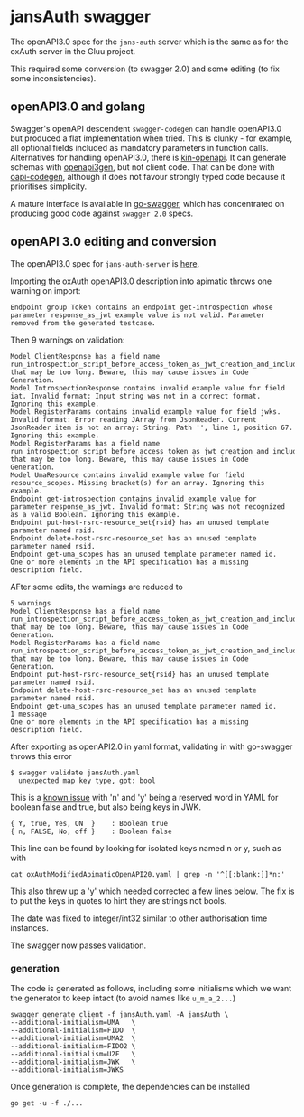 # jansAuth swagger

The openAPI3.0 spec for the ```jans-auth``` server which is the same as for the oxAuth server in the Gluu project.

This required some conversion (to swagger 2.0) and some editing (to fix some inconsistencies).

## openAPI3.0 and golang

Swagger's openAPI descendent ```swagger-codegen``` can handle openAPI3.0 but produced a flat implementation when tried. This is clunky - for example, all optional fields included as mandatory parameters in function calls. Alternatives for handling openAPI3.0, there is [kin-openapi](https://github.com/getkin/kin-openapi). It can generate schemas with [openapi3gen]( https://godoc.org/github.com/getkin/kin-openapi/openapi3gen), but not client code. That can be done with [oapi-codegen](https://github.com/deepmap/oapi-codegen), although it does not favour strongly typed code because it prioritises simplicity. 

A mature interface is available in [go-swagger](https://github.com/go-swagger/go-swagger/), which has concentrated on producing good code against ```swagger 2.0``` specs. 

## openAPI 3.0 editing and conversion

The openAPI3.0 spec for ```jans-auth-server``` is [here](https://raw.githubusercontent.com/JanssenProject/jans-auth-server/master/docs/oxAuthSwagger.yaml).

Importing the oxAuth openAPI3.0 description into apimatic throws one warning on import:
```
Endpoint group Token contains an endpoint get-introspection whose parameter response_as_jwt example value is not valid. Parameter removed from the generated testcase.
```
Then 9 warnings on validation:
```
Model ClientResponse has a field name run_introspection_script_before_access_token_as_jwt_creation_and_include_claims that may be too long. Beware, this may cause issues in Code Generation.
Model IntrospectionResponse contains invalid example value for field iat. Invalid format: Input string was not in a correct format. Ignoring this example.
Model RegisterParams contains invalid example value for field jwks. Invalid format: Error reading JArray from JsonReader. Current JsonReader item is not an array: String. Path '', line 1, position 67. Ignoring this example.
Model RegisterParams has a field name run_introspection_script_before_access_token_as_jwt_creation_and_include_claims that may be too long. Beware, this may cause issues in Code Generation.
Model UmaResource contains invalid example value for field resource_scopes. Missing bracket(s) for an array. Ignoring this example.
Endpoint get-introspection contains invalid example value for parameter response_as_jwt. Invalid format: String was not recognized as a valid Boolean. Ignoring this example.
Endpoint put-host-rsrc-resource_set{rsid} has an unused template parameter named rsid.
Endpoint delete-host-rsrc-resource_set has an unused template parameter named rsid.
Endpoint get-uma_scopes has an unused template parameter named id.
One or more elements in the API specification has a missing description field.
```

AFter some edits, the warnings are reduced to
```
5 warnings
Model ClientResponse has a field name run_introspection_script_before_access_token_as_jwt_creation_and_include_claims that may be too long. Beware, this may cause issues in Code Generation.
Model RegisterParams has a field name run_introspection_script_before_access_token_as_jwt_creation_and_include_claims that may be too long. Beware, this may cause issues in Code Generation.
Endpoint put-host-rsrc-resource_set{rsid} has an unused template parameter named rsid.
Endpoint delete-host-rsrc-resource_set has an unused template parameter named rsid.
Endpoint get-uma_scopes has an unused template parameter named id.
1 message
One or more elements in the API specification has a missing description field.
```

After exporting as openAPI2.0 in yaml format, validating in with go-swagger throws this error

```
$ swagger validate jansAuth.yaml
  unexpected map key type, got: bool
```
This is a [known issue](https://github.com/go-swagger/go-swagger/issues/1209) with 'n' and 'y' being a reserved word in YAML for boolean false and true, but also being keys in JWK.
```
{ Y, true, Yes, ON  }    : Boolean true
{ n, FALSE, No, off }    : Boolean false
```

This line can be found by looking for isolated keys named n or y, such as with
```
cat oxAuthModifiedApimaticOpenAPI20.yaml | grep -n '^[[:blank:]]*n:'
```
This also threw up a 'y' which needed corrected a few lines below. The fix is to put the keys in quotes to hint they are strings not bools.

The date was fixed to integer/int32 similar to other authorisation time instances.

The swagger now passes validation.


### generation

The code is generated as follows, including some initialisms which we want the generator to keep intact (to avoid names like ```u_m_a_2...```)

```
swagger generate client -f jansAuth.yaml -A jansAuth \
--additional-initialism=UMA   \
--additional-initialism=FIDO  \
--additional-initialism=UMA2  \
--additional-initialism=FIDO2 \
--additional-initialism=U2F   \
--additional-initialism=JWK   \
--additional-initialism=JWKS
```

Once generation is complete, the dependencies can be installed
```
go get -u -f ./...
```
